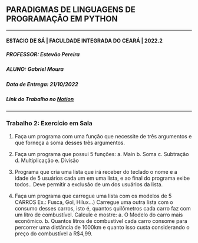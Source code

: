 ## PARADIGMAS DE LINGUAGENS DE PROGRAMAÇÃO EM PYTHON
---
#### ESTACIO DE SÁ | FACULDADE INTEGRADA DO CEARÁ | 2022.2
##### PROFESSOR: Estevão Pereira
##### ALUNO: Gabriel Moura
##### Data de Entrega: 21/10/2022
##### Link do Trabalho no [Notion](https://gabrielmdev.notion.site/Atividade-Complementar-2-Exerc-cio-em-Sala-299cde0fa09d409b842deac26c381e00)
---
### Trabalho 2: Exercício em Sala

1. Faça um programa com uma função que necessite de três argumentos e que forneça a soma desses três argumentos.

2. Faça um programa que possui 5 funções:
    a. Main
    b. Soma
    c. Subtração
    d. Multiplicação
    e. Divisão

3. Programa que cria uma lista que irá receber do teclado o nome e a idade de 5 usuários cada um em uma lista, e ao final do programa exibe todos.. Deve permitir a exclusão de um dos usuários da lista.

4. Faça um programa que carregue uma lista com os modelos de 5 CARROS 
    Ex.: Fusca, Gol, Hilux...)
    Carregue uma outra lista com o consumo desses carros, isto é, quantos quilômetros cada carro faz com um litro de combustível. Calcule e mostre:
    a. O Modelo do carro mais econômico.
    b. Quantos litros de combustível cada carro consome para percorrer uma distância de 1000km e quanto isso custa considerando o preço do combustível a R$4,99.
    